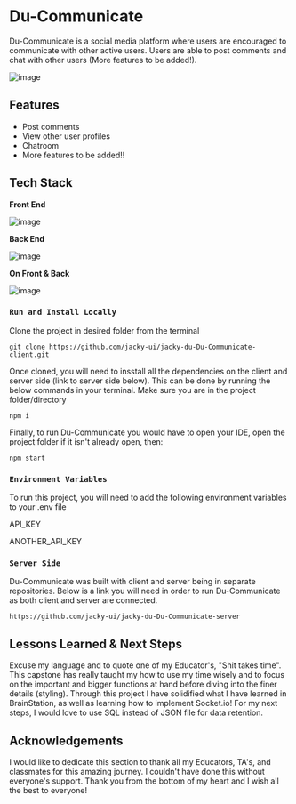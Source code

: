 # Du-Communicate

Du-Communicate is a social media platform where users are encouraged to communicate with other active users. Users are able to post comments and chat with other users (More features to be added!).

![image](https://user-images.githubusercontent.com/64509710/170397700-f0fb00c0-93f6-4b97-946d-d7148ed92423.png)

## Features

* Post comments
* View other user profiles
* Chatroom
* More features to be added!!

## Tech Stack

**Front End**

![image](https://user-images.githubusercontent.com/64509710/170399703-e38aea2a-04d3-4ddd-b150-dc3495feca9d.png)

**Back End**

![image](https://user-images.githubusercontent.com/64509710/170400406-22905f88-2aa6-4614-b3ca-1840e877c558.png)

**On Front & Back**

![image](https://user-images.githubusercontent.com/64509710/170400589-edf617f2-3abf-4c64-8bcd-bffae42cc4c8.png)


### `Run and Install Locally`

Clone the project in desired folder from the terminal

    git clone https://github.com/jacky-ui/jacky-du-Du-Communicate-client.git

Once cloned, you will need to insstall all the dependencies on the client and server side (link to server side below). This can be done by running the below commands in your terminal. Make sure you are in the project folder/directory

    npm i
    
Finally, to run Du-Communicate you would have to open your IDE, open the project folder if it isn't already open, then:

    npm start

### `Environment Variables`

To run this project, you will need to add the following environment variables to your .env file

API_KEY

ANOTHER_API_KEY

### `Server Side`

Du-Communicate was built with client and server being in separate repositories. Below is a link you will need in order to run Du-Communicate as both client and server are connected.

    https://github.com/jacky-ui/jacky-du-Du-Communicate-server
    
## Lessons Learned & Next Steps

Excuse my language and to quote one of my Educator's, "Shit takes time". This capstone has really taught my how to use my time wisely and to focus on the important and bigger functions at hand before diving into the finer details (styling). Through this project I have solidified what I have learned in BrainStation, as well as learning how to implement Socket.io! For my next steps, I would love to use SQL instead of JSON file for data retention.
    
## Acknowledgements 

I would like to dedicate this section to thank all my Educators, TA's, and classmates for this amazing journey. I couldn't have done this without everyone's support. Thank you from the bottom of my heart and I wish all the best to everyone!
